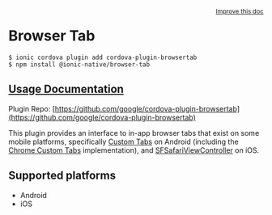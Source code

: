 <a style="float:right;font-size:12px;" href="http://github.com/ionic-team/ionic-native/edit/master/src/@ionic-native/plugins/browser-tab/index.ts#L1">
  Improve this doc
</a>

# Browser Tab

```
$ ionic cordova plugin add cordova-plugin-browsertab
$ npm install @ionic-native/browser-tab
```

## [Usage Documentation](https://ionicframework.com/docs/native/browser-tab/)

Plugin Repo: [https://github.com/google/cordova-plugin-browsertab](https://github.com/google/cordova-plugin-browsertab)

This plugin provides an interface to in-app browser tabs that exist on some mobile platforms, specifically [Custom Tabs](http://developer.android.com/tools/support-library/features.html#custom-tabs) on Android (including the [Chrome Custom Tabs](https://developer.chrome.com/multidevice/android/customtabs) implementation), and [SFSafariViewController](https://developer.apple.com/library/ios/documentation/SafariServices/Reference/SFSafariViewController_Ref/) on iOS.

## Supported platforms
- Android
- iOS



